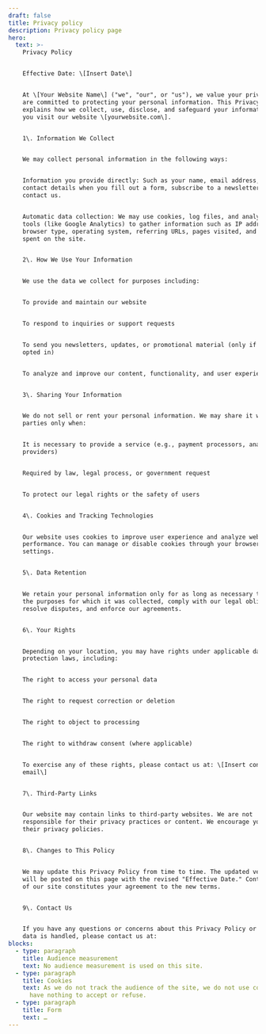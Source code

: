 ```yaml
---
draft: false
title: Privacy policy
description: Privacy policy page
hero:
  text: >-
    Privacy Policy


    Effective Date: \[Insert Date\]


    At \[Your Website Name\] ("we", "our", or "us"), we value your privacy and
    are committed to protecting your personal information. This Privacy Policy
    explains how we collect, use, disclose, and safeguard your information when
    you visit our website \[yourwebsite.com\].


    1\. Information We Collect


    We may collect personal information in the following ways:


    Information you provide directly: Such as your name, email address, or other
    contact details when you fill out a form, subscribe to a newsletter, or
    contact us.


    Automatic data collection: We may use cookies, log files, and analytics
    tools (like Google Analytics) to gather information such as IP address,
    browser type, operating system, referring URLs, pages visited, and time
    spent on the site.


    2\. How We Use Your Information


    We use the data we collect for purposes including:


    To provide and maintain our website


    To respond to inquiries or support requests


    To send you newsletters, updates, or promotional material (only if you've
    opted in)


    To analyze and improve our content, functionality, and user experience


    3\. Sharing Your Information


    We do not sell or rent your personal information. We may share it with third
    parties only when:


    It is necessary to provide a service (e.g., payment processors, analytics
    providers)


    Required by law, legal process, or government request


    To protect our legal rights or the safety of users


    4\. Cookies and Tracking Technologies


    Our website uses cookies to improve user experience and analyze website
    performance. You can manage or disable cookies through your browser
    settings.


    5\. Data Retention


    We retain your personal information only for as long as necessary to fulfill
    the purposes for which it was collected, comply with our legal obligations,
    resolve disputes, and enforce our agreements.


    6\. Your Rights


    Depending on your location, you may have rights under applicable data
    protection laws, including:


    The right to access your personal data


    The right to request correction or deletion


    The right to object to processing


    The right to withdraw consent (where applicable)


    To exercise any of these rights, please contact us at: \[Insert contact
    email\]


    7\. Third-Party Links


    Our website may contain links to third-party websites. We are not
    responsible for their privacy practices or content. We encourage you to read
    their privacy policies.


    8\. Changes to This Policy


    We may update this Privacy Policy from time to time. The updated version
    will be posted on this page with the revised "Effective Date." Continued use
    of our site constitutes your agreement to the new terms.


    9\. Contact Us


    If you have any questions or concerns about this Privacy Policy or how your
    data is handled, please contact us at:
blocks:
  - type: paragraph
    title: Audience measurement
    text: No audience measurement is used on this site.
  - type: paragraph
    title: Cookies
    text: As we do not track the audience of the site, we do not use cookies. So you
      have nothing to accept or refuse.
  - type: paragraph
    title: Form
    text: …
---
```

